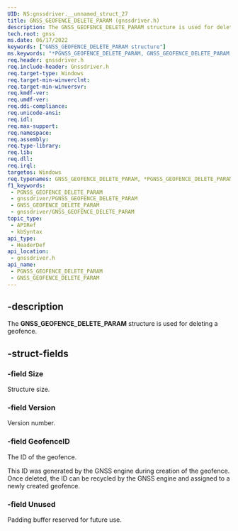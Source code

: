 ```yaml
---
UID: NS:gnssdriver.__unnamed_struct_27
title: GNSS_GEOFENCE_DELETE_PARAM (gnssdriver.h)
description: The GNSS_GEOFENCE_DELETE_PARAM structure is used for deleting a geofence.
tech.root: gnss
ms.date: 06/17/2022
keywords: ["GNSS_GEOFENCE_DELETE_PARAM structure"]
ms.keywords: "*PGNSS_GEOFENCE_DELETE_PARAM, GNSS_GEOFENCE_DELETE_PARAM, GNSS_GEOFENCE_DELETE_PARAM structure [Sensor Devices], PGNSS_GEOFENCE_DELETE_PARAM, PGNSS_GEOFENCE_DELETE_PARAM structure pointer [Sensor Devices], gnss.gnss_geofence_delete_param, gnssdriver/GNSS_GEOFENCE_DELETE_PARAM, gnssdriver/PGNSS_GEOFENCE_DELETE_PARAM"
req.header: gnssdriver.h
req.include-header: Gnssdriver.h
req.target-type: Windows
req.target-min-winverclnt: 
req.target-min-winversvr: 
req.kmdf-ver: 
req.umdf-ver: 
req.ddi-compliance: 
req.unicode-ansi: 
req.idl: 
req.max-support: 
req.namespace: 
req.assembly: 
req.type-library: 
req.lib: 
req.dll: 
req.irql: 
targetos: Windows
req.typenames: GNSS_GEOFENCE_DELETE_PARAM, *PGNSS_GEOFENCE_DELETE_PARAM
f1_keywords:
 - PGNSS_GEOFENCE_DELETE_PARAM
 - gnssdriver/PGNSS_GEOFENCE_DELETE_PARAM
 - GNSS_GEOFENCE_DELETE_PARAM
 - gnssdriver/GNSS_GEOFENCE_DELETE_PARAM
topic_type:
 - APIRef
 - kbSyntax
api_type:
 - HeaderDef
api_location:
 - gnssdriver.h
api_name:
 - PGNSS_GEOFENCE_DELETE_PARAM
 - GNSS_GEOFENCE_DELETE_PARAM
---
```


## -description

The **GNSS_GEOFENCE_DELETE_PARAM** structure is used for deleting a geofence.

## -struct-fields

### -field Size

Structure size.

### -field Version

Version number.

### -field GeofenceID

The ID of the geofence.

 This ID was generated by the GNSS engine during creation of the geofence. Once deleted, the ID can be recycled by the GNSS engine and assigned to a newly created geofence.

### -field Unused

Padding buffer reserved for future use.
